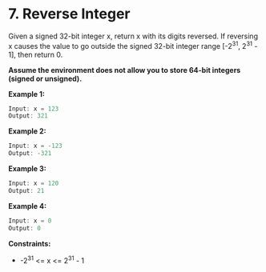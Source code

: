 # 7. Reverse Integer
Given a signed 32-bit integer x, return x with its digits reversed. If reversing x causes the value to go outside the signed 32-bit integer range [-2<sup>31</sup>, 2<sup>31</sup> - 1], then return 0.

**Assume the environment does not allow you to store 64-bit integers (signed or unsigned).**

**Example 1:**
```js
Input: x = 123
Output: 321
```
**Example 2:**
```js
Input: x = -123
Output: -321
```
**Example 3:**
```js
Input: x = 120
Output: 21
```
**Example 4:**
```js
Input: x = 0
Output: 0
```

**Constraints:**
- -2<sup>31</sup> <= x <= 2<sup>31</sup> - 1